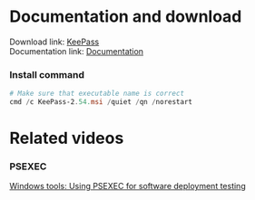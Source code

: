 # Documentation and download
Download link: [KeePass](https://keepass.info/download.html) <br />
Documentation link: [Documentation](https://keepass.info/help/v2/setup.html) <br />

### Install command
```powershell
# Make sure that executable name is correct
cmd /c KeePass-2.54.msi /quiet /qn /norestart
```

# Related videos <br />
###  PSEXEC
[Windows tools: Using PSEXEC for software deployment testing](https://youtu.be/9ywdTna_TLc) <br />